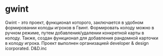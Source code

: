 # gwint
Gwint - это проект, функционал которого, заключается в удобном формировании колоды игроков в Гвинт.
Формировать колоду можно в ручном режиме, путем добавления/удалении конкретной карты в колоду.
Также, создан функционал для добавления рандомной карточки в колоду игрока.
Проект выполнен организацией developer & design icorporated.
D&D.inc

